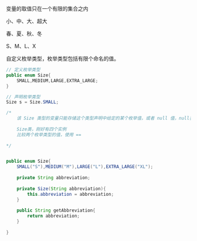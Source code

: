 变量的取值只在一个有限的集合之内



小、中、大、超大

春、夏、秋、冬

S、M、L、X





自定义枚举类型，枚举类型包括有限个命名的值。

```java
// 定义枚举类型
public enum Size{
    SMALL,MEDIUM,LARGE,EXTRA_LARGE;
}

// 声明枚举类型
Size s = Size.SMALL;

/*
	该 Size 类型的变量只能存储这个类型声明中给定的某个枚举值，或者 null 值，null表示这个变量没有设置任何值。
	
	Size类，刚好有四个实例
	比较两个枚举类型的值，使用 == 
	
*/


public enum Size{
    SMALL("S"),MEDIUM("M"),LARGE("L"),EXTRA_LARGE("XL");
        
    private String abbreviation;
    
    private Size(String abbreviation){
        this.abbreviation = abbreviation;
    }
    
    public String getAbbreviation{
        return abbreviation;
    }
    
}
```








